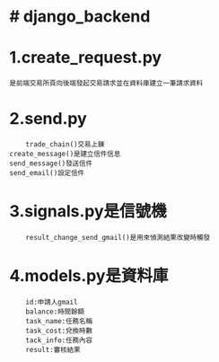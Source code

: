 # # django_backend
# 1.create_request.py  
	是前端交易所頁向後端發起交易請求並在資料庫建立一筆請求資料  
# 2.send.py  
        trade_chain()交易上鍊
	create_message()是建立信件信息  
	send_message()發送信件  
 	send_email()設定信件  
# 3.signals.py是信號機  
        result_change_send_gmail()是用來偵測結果改變時觸發  
# 4.models.py是資料庫  
        id:申請人gmail  
        balance:時間餘額  
        task_name:任務名稱  
        task_cost:兌換時數  
        tack_info:任務內容  
        result:審核結果  
